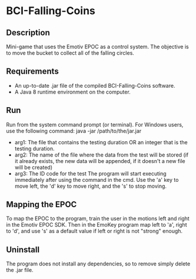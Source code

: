 BCI-Falling-Coins
=================

Description
---------
Mini-game that uses the Emotiv EPOC as a control system. The objective is to move the bucket to collect all of the falling circles. 

Requirements
---------
- An up-to-date .jar file of the compiled BCI-Falling-Coins software.
- A Java 8 runtime environment on the computer.

Run
---------
Run from the system command prompt (or terminal).
For Windows users, use the following command:
	java -jar /path/to/the/jar.jar <arg1> <arg2> <arg3>
- arg1: The file that contains the testing duration OR an integer that is the testing duration.
- arg2: The name of the file where the data from the test will be stored (if it already exists, the new data will be appended, if it doesn't a new file will be created)
- arg3: The ID code for the test
The program will start executing immediately after using the command in the cmd.
Use the 'a' key to move left, the 'd' key to move right, and the 's' to stop moving.

Mapping the EPOC
---------
To map the EPOC to the program, train the user in the motions left and right in the Emotiv EPOC SDK. Then in the EmoKey program map left to 'a', right to 'd', and use 's' as a default value if left or right is not "strong" enough.

Uninstall
---------
The program does not install any dependencies, so to remove simply delete the .jar file.